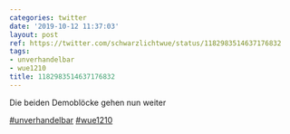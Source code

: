 ```yaml
---
categories: twitter
date: '2019-10-12 11:37:03'
layout: post
ref: https://twitter.com/schwarzlichtwue/status/1182983514637176832
tags:
- unverhandelbar
- wue1210
title: 1182983514637176832
---
```

Die beiden Demoblöcke gehen nun weiter

[#unverhandelbar](/t/unverhandelbar) [#wue1210](/t/wue1210) 